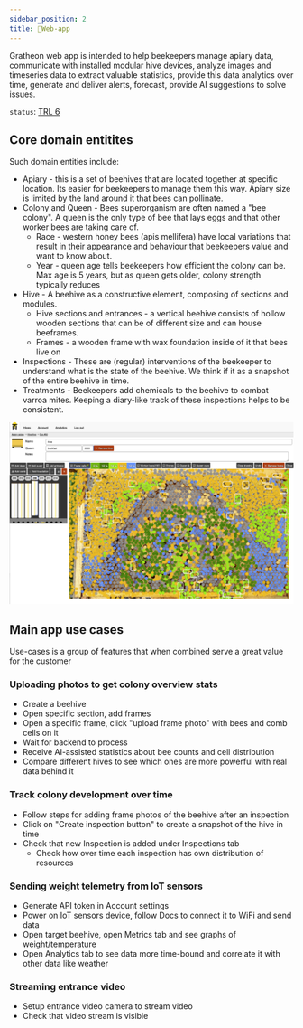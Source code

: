 ```yaml
---
sidebar_position: 2
title: 📱Web-app
---
```


Gratheon web app is intended to help beekeepers manage apiary data, communicate with installed modular hive devices, analyze images and timeseries data to extract valuable statistics, provide this data analytics over time, generate and deliver alerts, forecast, provide AI suggestions to solve issues.

`status`: [TRL 6](https://www.nasa.gov/directorates/somd/space-communications-navigation-program/technology-readiness-levels/)

## Core domain entitites
Such domain entities include:

- Apiary - this is a set of beehives that are located together at specific location. Its easier for beekeepers to manage them this way. Apiary size is limited by the land around it that bees can pollinate.
- Colony and Queen - Bees superorganism are often named a "bee colony". A queen is the only type of bee that lays eggs and that other worker bees are taking care of.
	- Race - western honey bees (apis mellifera) have local variations that result in their appearance and behaviour that beekeepers value and want to know about.
	- Year - queen age tells beekeepers how efficient the colony can be. Max age is 5 years, but as queen gets older, colony strength typically reduces
- Hive - A beehive as a constructive element, composing of sections and modules.
	- Hive sections and entrances - a vertical beehive consists of hollow wooden sections that can be of different size and can house beeframes.
	- Frames - a wooden frame with wax foundation inside of it that bees live on
- Inspections - These are (regular) interventions of the beekeeper to understand what is the state of the beehive. We think if it as a snapshot of the entire beehive in time.
- Treatments - Beekeepers add chemicals to the beehive to combat varroa mites. Keeping a diary-like track of these inspections helps to be consistent.

![](../../img/web-app.png)

## Main app use cases
Use-cases is a group of features that when combined serve a great value for the customer

### Uploading photos to get colony overview stats
- Create a beehive
- Open specific section, add frames
- Open a specific frame, click "upload frame photo" with bees and comb cells on it
- Wait for backend to process
- Receive AI-assisted statistics about bee counts and cell distribution
- Compare different hives to see which ones are more powerful with real data behind it

### Track colony development over time
- Follow steps for adding frame photos of the beehive after an inspection
- Click on "Create inspection button" to create a snapshot of the hive in time
- Check that new Inspection is added under Inspections tab
	- Check how over time each inspection has own distribution of resources

### Sending weight telemetry from IoT sensors
- Generate API token in Account settings
- Power on IoT sensors device, follow Docs to connect it to WiFi and send data
- Open target beehive, open Metrics tab and see graphs of weight/temperature
- Open Analytics tab to see data more time-bound and correlate it with other data like weather

### Streaming entrance video
- Setup entrance video camera to stream video
- Check that video stream is visible




